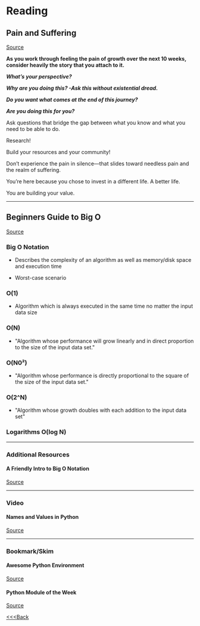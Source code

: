 # Reading

## Pain and Suffering

[Source](https://codefellows.github.io/code-401-python-guide/curriculum/class-01/notes/pain_suffering)

**As you work through feeling the pain of growth over the next 10 weeks, consider heavily the story that you attach to it.**

***What’s your perspective?***

***Why are you doing this? -Ask this without existential dread.***

***Do you want what comes at the end of this journey?***

***Are you doing this for you?***

Ask questions that bridge the gap between what you know and what you need to be able to do.

Research!

Build your resources and your community!

Don’t experience the pain in silence—that slides toward needless pain and the realm of suffering.

You’re here because you chose to invest in a different life. A better life.

You are building your value.

---

## Beginners Guide to Big O

[Source](https://rob-bell.net/2009/06/a-beginners-guide-to-big-o-notation/)

### Big O Notation

- Describes the complexity of an algorithm as well as memory/disk space and execution time

- Worst-case scenario

### O(1)

- Algorithm which is always executed in the same time no matter the input data size

### O(N)

- "Algorithm whose performance will grow linearly and in direct proportion to the size of the input data set."

### O(N0²)

- "Algorithm whose performance is directly proportional to the square of the size of the input data set."

### O(2^N)

- "Algorithm whose growth doubles with each addition to the input data set"

### Logarithms O(log N)

---

### Additional Resources

#### A Friendly Intro to Big O Notation

[Source](https://www.codenewbie.org/basecs/8)

---

### Video

#### Names and Values in Python

[Source](https://www.youtube.com/watch?v=_AEJHKGk9ns)

---

### Bookmark/Skim

#### Awesome Python Environment

[Source](https://towardsdatascience.com/how-to-setup-an-awesome-python-environment-for-data-science-or-anything-else-35d358cc95d5)

#### Python Module of the Week

[Source](https://pymotw.com/3/index.html)

[<<<Back](README.md)
